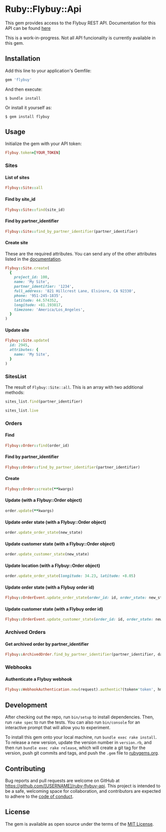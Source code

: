 # Ruby::Flybuy::Api

This gem provides access to the Flybuy REST API.  Documentation for this API can be found [here](https://www.radiusnetworks.com/developers/flybuy/#/?id=flybuy-developer-documentation)

This is a work-in-progress.  Not all API funcionality is currently available in this gem.

## Installation

Add this line to your application's Gemfile:

```ruby
gem 'flybuy'
```

And then execute:

    $ bundle install

Or install it yourself as:

    $ gem install flybuy

## Usage

Initialize the gem with your API token:

```ruby
Flybuy.token=[YOUR_TOKEN]
```

### Sites

#### List of sites

```ruby
Flybuy::Site::all
```

#### Find by site_id
```ruby
Flybuy::Site::find(site_id)
```

#### Find by partner_identifier
```ruby
Flybuy::Site::find_by_partner_identifier(partner_identifier)
```

#### Create site

These are the required attributes.  You can send any of the other attributes listed in the [documentation](https://www.radiusnetworks.com/developers/flybuy/#/api/v1/sites?id=create-a-site).

```ruby
Flybuy::Site.create(
  {
    project_id: 100,
    name: 'My Site',
    partner_identifier: '1234',
    full_address: '821 Hillcrest Lane, Elsinore, CA 92330',
    phone: '951-245-1835',
    latitude: 44.574352,
    longitude: -81.193817,
    timezone: 'America/Los_Angeles',
  }
)
```

#### Update site

```ruby
Flybuy::Site.update(
  id: 2945,
  attributes: {
    name: 'My Site',
  }
)
```

### SitesList

The result of `Flybuy::Site::all`.  This is an array with two additional methods:

```ruby
sites_list.find(partner_identifier)
```

```ruby
sites_list.live
```

### Orders

#### Find

```ruby
Flybuy::Order::find(order_id)
```

#### Find by partner_identifier

```ruby
Flybuy::Order::find_by_partner_identifier(partner_identifier)
```

#### Create

```ruby
Flybuy::Order::create(**kwargs)
```

#### Update (with a Flybuy::Order object)

```ruby
order.update(**kwargs)
```

#### Update order state (with a Flybuy::Order object)

```ruby
order.update_order_state(new_state)
```

#### Update customer state (with a Flybuy::Order object)

```ruby
order.update_customer_state(new_state)
```

#### Update location (with a Flybuy::Order object)

```ruby
order.update_order_state(longitude: 34.23, latitude: -8.05)
```

#### Update order state (with a Flybuy order id)

```ruby
Flybuy::OrderEvent.update_order_state(order_id: id, order_state: new_state)
```

#### Update customer state (with a Flybuy order id)

```ruby
Flybuy::OrderEvent.update_customer_state(order_id: id, order_state: new_state)
```

### Archived Orders

#### Get archived order by partner_identifier

```ruby
Flybuy::ArchivedOrder.find_by_partner_identifier(partner_identifier, date_range)
```

### Webhooks

#### Authenticate a Flybuy webhook

```ruby
Flybuy::WebhookAuthentication.new(request).authentic?(token='token', hmac_key='base64 key')
```


## Development

After checking out the repo, run `bin/setup` to install dependencies. Then, run `rake spec` to run the tests. You can also run `bin/console` for an interactive prompt that will allow you to experiment.

To install this gem onto your local machine, run `bundle exec rake install`. To release a new version, update the version number in `version.rb`, and then run `bundle exec rake release`, which will create a git tag for the version, push git commits and tags, and push the `.gem` file to [rubygems.org](https://rubygems.org).

## Contributing

Bug reports and pull requests are welcome on GitHub at https://github.com/[USERNAME]/ruby-flybuy-api. This project is intended to be a safe, welcoming space for collaboration, and contributors are expected to adhere to the [code of conduct](https://github.com/[USERNAME]/ruby-flybuy-api/blob/master/CODE_OF_CONDUCT.md).


## License

The gem is available as open source under the terms of the [MIT License](https://opensource.org/licenses/MIT).
